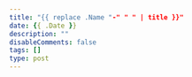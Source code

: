 ```yaml
---
title: "{{ replace .Name "-" " " | title }}"
date: {{ .Date }}
description: ""
disableComments: false
tags: []
type: post
---
```

